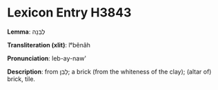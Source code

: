 # Lexicon Entry H3843

**Lemma**: לְבֵנָה

**Transliteration (xlit)**: lᵉbênâh

**Pronunciation**: leb-ay-naw'

**Description**:
from לָבַן; a brick (from the whiteness of the clay); (altar of) brick, tile.
